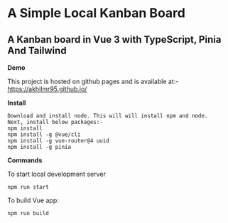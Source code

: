 # A Simple Local Kanban Board
## A Kanban board in Vue 3 with TypeScript, Pinia And Tailwind

**Demo**

This project is hosted on github pages and is available at:-
https://akhilmr95.github.io/

**Install**
```
Download and install node. This will will install npm and node.
Next, install below packages:-
npm install
npm install -g @vue/cli
npm install -g vue-router@4 uuid
npm install -g pinia
```

**Commands**

To start local development server
```
npm run start
```

To build Vue app:
```
npm run build
```
